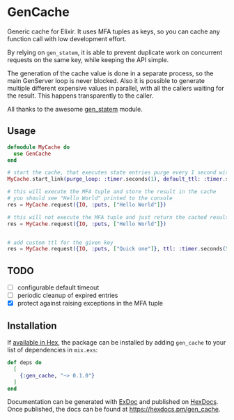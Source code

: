 # GenCache

Generic cache for Elixir. It uses MFA tuples as keys, so you can cache any function call with low development effort.

By relying on `gen_statem`, it is able to prevent duplicate work on concurrent requests on the same key, while keeping the API simple.

The generation of the cache value is done in a separate process, so the main GenServer loop is never blocked. Also it is possible to generate multiple different expensive values in parallel, with all the callers waiting for the result. This happens transparently to the caller.

All thanks to the awesome [gen_statem](https://www.erlang.org/doc/apps/stdlib/gen_statem.html) module.


## Usage


```elixir
defmodule MyCache do
  use GenCache
end

# start the cache, that executes state entries purge every 1 second with a default ttl of 15 seconds
MyCache.start_link(purge_loop: :timer.seconds(1), default_ttl: :timer.seconds(15))

# this will execute the MFA tuple and store the result in the cache
# you should see "Hello World" printed to the console
res = MyCache.request({IO, :puts, ["Hello World"]})

# this will not execute the MFA tuple and just return the cached result
res = MyCache.request({IO, :puts, ["Hello World"]})


# add custom ttl for the given key
res = MyCache.request({IO, :puts, ["Quick one"]}, ttl: :timer.seconds(5))
```

## TODO
- [ ] configurable default timeout
- [ ] periodic cleanup of expired entries
- [x] protect against raising exceptions in the MFA tuple

## Installation

If [available in Hex](https://hex.pm/docs/publish), the package can be installed
by adding `gen_cache` to your list of dependencies in `mix.exs`:

```elixir
def deps do
  [
    {:gen_cache, "~> 0.1.0"}
  ]
end
```

Documentation can be generated with [ExDoc](https://github.com/elixir-lang/ex_doc)
and published on [HexDocs](https://hexdocs.pm). Once published, the docs can
be found at <https://hexdocs.pm/gen_cache>.

